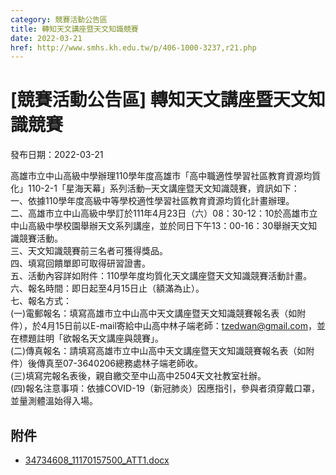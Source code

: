 ```yaml
---
category: 競賽活動公告區
title: 轉知天文講座暨天文知識競賽
date: 2022-03-21
href: http://www.smhs.kh.edu.tw/p/406-1000-3237,r21.php
---
```


# [競賽活動公告區] 轉知天文講座暨天文知識競賽

發布日期：2022-03-21

高雄市立中山高級中學辦理110學年度高雄市「高中職適性學習社區教育資源均質化」110-2-1「星海天幕」系列活動─天文講座暨天文知識競賽，資訊如下：  
一、依據110學年度高級中等學校適性學習社區教育資源均質化計畫辦理。  
二、高雄市立中山高級中學訂於111年4月23日（六）08：30-12：10於高雄市立中山高級中學校園舉辦天文系列講座，並於同日下午13：00-16：30舉辦天文知識競賽活動。  
三、天文知識競賽前三名者可獲得獎品。  
四、填寫回饋單即可取得研習證書。  
五、活動內容詳如附件：110學年度均質化天文講座暨天文知識競賽活動計畫。  
六、報名時間：即日起至4月15日止（額滿為止）。  
七、報名方式：  
(一)電郵報名：填寫高雄市立中山高中天文講座暨天文知識競賽報名表（如附件），於4月15日前以E-mail寄給中山高中林子端老師：tzedwan@gmail.com，並在標題註明「欲報名天文講座與競賽」。  
(二)傳真報名：請填寫高雄市立中山高中天文講座暨天文知識競賽報名表（如附件）後傳真至07-3640206總務處林子端老師收。  
(三)填寫完報名表後，親自繳交至中山高中2504天文社教室社辦。  
(四)報名注意事項：依據COVID-19（新冠肺炎）因應指引，參與者須穿戴口罩，並量測體溫始得入場。

## 附件

- [34734608_11170157500_ATT1.docx](https://www.smhs.kh.edu.tw/app/index.php?Action=downloadfile&file=WVhSMFlXTm9Mek0yTDNCMFlWOHpNREExWHpZek5EWTVPVGhmTkRrd05qSXVaRzlqZUE9PQ==&fname=0054ROGHICCCCDYTED04FCGDRK30TSXW14FGGCXSGGUXXWTSZWUS24DGUSOOZWEGWWCCDD05FGA0LKGD14OK40KK20B054ICNPRL3450LKB4ZSSW1454GHUSNO1001ZX20PONOYWDCOKA4GCUS30A110)
